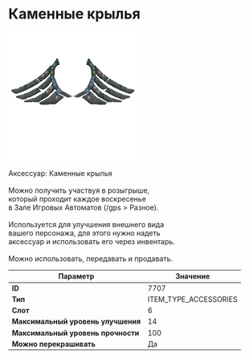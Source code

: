 # Каменные крылья

![Item Image](../img/7707.webp?raw=true)

Аксессуар: Каменные крылья<br><br>Можно получить участвуя в розыгрыше,<br>который проходит каждое воскресенье<br>в Зале Игровых Автоматов (/gps > Разное).<br><br>Используется для улучшения внешнего вида<br>вашего персонажа, для этого нужно надеть<br>аксессуар и использовать его через инвентарь.<br><br>Можно использовать, передавать и продавать.


| Параметр | Значение |
|----------|----------|
| **ID** | 7707 |
| **Тип** | ITEM_TYPE_ACCESSORIES |
| **Слот** | 6 |
| **Максимальный уровень улучшения** | 14 |
| **Максимальный уровень прочности** | 100 |
| **Можно перекрашивать** | Да |

